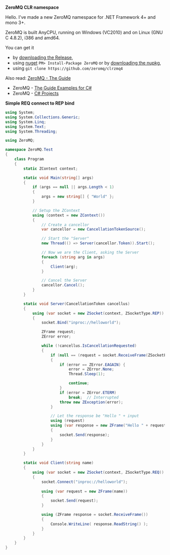 ﻿
**ZeroMQ CLR namespace**

Hello. I've made a new ZeroMQ namespace for .NET Framework 4+ and mono 3+.

ZeroMQ is built AnyCPU, running on Windows (VC2010) and on Linux (GNU C 4.8.2), i386 and amd64.

You can get it
- by [downloading the Release](https://github.com/zeromq/clrzmq4/releases/tag/master00),
- using [nuget](https://www.nuget.org/packages/ZeroMQ/) `PM> Install-Package ZeroMQ` or by [downloading the nupkg](https://packages.nuget.org/api/v1/package/ZeroMQ/),
- using `git clone https://github.com/zeromq/clrzmq4`

Also read: [ZeroMQ - The Guide](http://zguide.zeromq.org/page:all)
- ZeroMQ - [The Guide Examples for C#](http://github.com/metadings/zguide/tree/master/examples/C%23)
- ZeroMQ - [C# Projects](http://github.com/metadings/clrzmq-test)

**Simple REQ connect to REP bind**

```csharp
using System;
using System.Collections.Generic;
using System.Linq;
using System.Text;
using System.Threading;

using ZeroMQ;

namespace ZeroMQ.Test
{
	class Program
	{
		static ZContext context;

		static void Main(string[] args)
		{
			if (args == null || args.Length < 1)
			{
				args = new string[] { "World" };
			}

			// Setup the ZContext
			using (context = new ZContext())
			{
				// Create a cancellor
				var cancellor = new CancellationTokenSource();

				// Start the "Server"
				new Thread(() => Server(cancellor.Token)).Start();

				// Now we are the Client, asking the Server
				foreach (string arg in args)
				{
					Client(arg);
				}

				// Cancel the Server
				cancellor.Cancel();
			}
		}

		static void Server(CancellationToken cancellus)
		{
			using (var socket = new ZSocket(context, ZSocketType.REP))
			{
				socket.Bind("inproc://helloworld");

				ZFrame request;
				ZError error;

				while (!cancellus.IsCancellationRequested)
				{
					if (null == (request = socket.ReceiveFrame(ZSocketFlags.DontWait, out error)))
					{
						if (error == ZError.EAGAIN) {
							error = ZError.None;
							Thread.Sleep(1);

							continue;
						}
						if (error = ZError.ETERM)
							break;	// Interrupted
						throw new ZException(error);
					}

					// Let the response be "Hello " + input
					using (request)
					using (var response = new ZFrame("Hello " + request.ReadString()))
					{
						socket.Send(response);
					}
				}
			}
		}

		static void Client(string name)
		{
			using (var socket = new ZSocket(context, ZSocketType.REQ))
			{
				socket.Connect("inproc://helloworld");
				
				using (var request = new ZFrame(name))
				{
					socket.Send(request);
				}

				using (ZFrame response = socket.ReceiveFrame())
				{
					Console.WriteLine( response.ReadString() );
				}
			}
		}
	}
}
```

